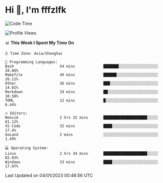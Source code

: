 # Hi 👋, I'm fffzlfk

<!--START_SECTION:waka-->
![Code Time](http://img.shields.io/badge/Code%20Time-8%20hrs%2037%20mins-blue)

![Profile Views](http://img.shields.io/badge/Profile%20Views-113-blue)

📊 **This Week I Spent My Time On** 

```text
⌚︎ Time Zone: Asia/Shanghai

💬 Programming Languages: 
Bash                     54 mins             ███████░░░░░░░░░░░░░░░░░░   28.86% 
Makefile                 49 mins             ██████░░░░░░░░░░░░░░░░░░░   26.11% 
Other                    26 mins             ███░░░░░░░░░░░░░░░░░░░░░░   14.01% 
Markdown                 19 mins             ██░░░░░░░░░░░░░░░░░░░░░░░   10.58% 
TOML                     12 mins             █░░░░░░░░░░░░░░░░░░░░░░░░   6.44%

🔥 Editors: 
Neovim                   2 hrs 32 mins       ████████████████████░░░░░   81.12% 
VS Code                  32 mins             ████░░░░░░░░░░░░░░░░░░░░░   17.4% 
GoLand                   2 mins              ░░░░░░░░░░░░░░░░░░░░░░░░░   1.49%

💻 Operating System: 
Linux                    2 hrs 34 mins       ████████████████████░░░░░   82.03% 
Windows                  33 mins             ████░░░░░░░░░░░░░░░░░░░░░   17.97%

```


 Last Updated on 04/01/2023 00:46:56 UTC
<!--END_SECTION:waka-->

